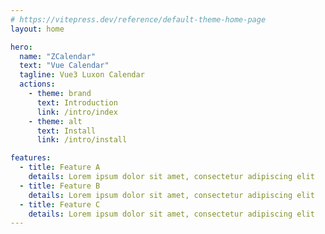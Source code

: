 ```yaml
---
# https://vitepress.dev/reference/default-theme-home-page
layout: home

hero:
  name: "ZCalendar"
  text: "Vue Calendar"
  tagline: Vue3 Luxon Calendar
  actions:
    - theme: brand
      text: Introduction
      link: /intro/index
    - theme: alt
      text: Install
      link: /intro/install

features:
  - title: Feature A
    details: Lorem ipsum dolor sit amet, consectetur adipiscing elit
  - title: Feature B
    details: Lorem ipsum dolor sit amet, consectetur adipiscing elit
  - title: Feature C
    details: Lorem ipsum dolor sit amet, consectetur adipiscing elit
---
```

